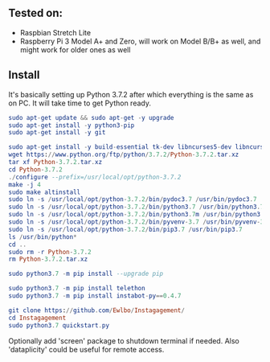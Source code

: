 ## Tested on:

- Raspbian Stretch Lite
- Raspberry Pi 3 Model A+ and Zero, will work on Model B/B+ as well, and might work for older ones as well

## Install

It's basically setting up Python 3.7.2 after which everything is the same as on PC. It will take time to get Python ready.

```elm
sudo apt-get update && sudo apt-get -y upgrade
sudo apt-get install -y python3-pip
sudo apt-get install -y git

sudo apt-get install -y build-essential tk-dev libncurses5-dev libncursesw5-dev libreadline6-dev libdb5.3-dev libgdbm-dev libsqlite3-dev libssl-dev libbz2-dev libexpat1-dev liblzma-dev zlib1g-dev libffi-dev
wget https://www.python.org/ftp/python/3.7.2/Python-3.7.2.tar.xz
tar xf Python-3.7.2.tar.xz
cd Python-3.7.2
./configure --prefix=/usr/local/opt/python-3.7.2
make -j 4
sudo make altinstall
sudo ln -s /usr/local/opt/python-3.7.2/bin/pydoc3.7 /usr/bin/pydoc3.7
sudo ln -s /usr/local/opt/python-3.7.2/bin/python3.7 /usr/bin/python3.7
sudo ln -s /usr/local/opt/python-3.7.2/bin/python3.7m /usr/bin/python3.7m
sudo ln -s /usr/local/opt/python-3.7.2/bin/pyvenv-3.7 /usr/bin/pyvenv-3.7
sudo ln -s /usr/local/opt/python-3.7.2/bin/pip3.7 /usr/bin/pip3.7
ls /usr/bin/python*
cd ..
sudo rm -r Python-3.7.2
rm Python-3.7.2.tar.xz

sudo python3.7 -m pip install --upgrade pip

sudo python3.7 -m pip install telethon
sudo python3.7 -m pip install instabot-py==0.4.7

git clone https://github.com/Ewlbo/Instagagement/
cd Instagagement
sudo python3.7 quickstart.py
```

Optionally add 'screen' package to shutdown terminal if needed. Also 'dataplicity' could be useful for remote access.
